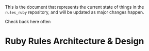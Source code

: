 This is the document that represents the current state of things in the `rules_ruby` repository, and will be updated as major changes happen.

Check back here often 

# Ruby Rules Architecture & Design
